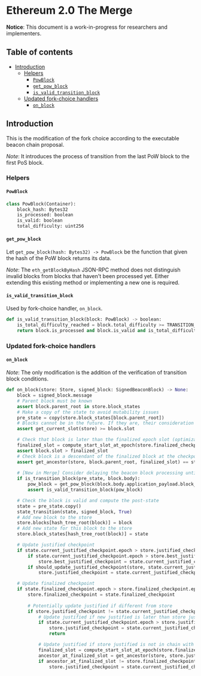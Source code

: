 # Ethereum 2.0 The Merge

**Notice**: This document is a work-in-progress for researchers and implementers.

## Table of contents
<!-- TOC -->
<!-- START doctoc generated TOC please keep comment here to allow auto update -->
<!-- DON'T EDIT THIS SECTION, INSTEAD RE-RUN doctoc TO UPDATE -->

- [Introduction](#introduction)
  - [Helpers](#helpers)
    - [`PowBlock`](#powblock)
    - [`get_pow_block`](#get_pow_block)
    - [`is_valid_transition_block`](#is_valid_transition_block)
  - [Updated fork-choice handlers](#updated-fork-choice-handlers)
    - [`on_block`](#on_block)

<!-- END doctoc generated TOC please keep comment here to allow auto update -->
<!-- /TOC -->

## Introduction

This is the modification of the fork choice according to the executable beacon chain proposal.

*Note*: It introduces the process of transition from the last PoW block to the first PoS block.

### Helpers

#### `PowBlock`

```python
class PowBlock(Container):
    block_hash: Bytes32
    is_processed: boolean
    is_valid: boolean
    total_difficulty: uint256
```

#### `get_pow_block`

Let `get_pow_block(hash: Bytes32) -> PowBlock` be the function that given the hash of the PoW block returns its data.

*Note*: The `eth_getBlockByHash` JSON-RPC method does not distinguish invalid blocks from blocks that haven't been processed yet. Either extending this existing method or implementing a new one is required.

#### `is_valid_transition_block`

Used by fork-choice handler, `on_block`.

```python
def is_valid_transition_block(block: PowBlock) -> boolean:
    is_total_difficulty_reached = block.total_difficulty >= TRANSITION_TOTAL_DIFFICULTY
    return block.is_processed and block.is_valid and is_total_difficulty_reached
```

### Updated fork-choice handlers

#### `on_block`

*Note*: The only modification is the addition of the verification of transition block conditions.

```python
def on_block(store: Store, signed_block: SignedBeaconBlock) -> None:
    block = signed_block.message
    # Parent block must be known
    assert block.parent_root in store.block_states
    # Make a copy of the state to avoid mutability issues
    pre_state = copy(store.block_states[block.parent_root])
    # Blocks cannot be in the future. If they are, their consideration must be delayed until the are in the past.
    assert get_current_slot(store) >= block.slot

    # Check that block is later than the finalized epoch slot (optimization to reduce calls to get_ancestor)
    finalized_slot = compute_start_slot_at_epoch(store.finalized_checkpoint.epoch)
    assert block.slot > finalized_slot
    # Check block is a descendant of the finalized block at the checkpoint finalized slot
    assert get_ancestor(store, block.parent_root, finalized_slot) == store.finalized_checkpoint.root
    
    # [New in Merge] Consider delaying the beacon block processing until PoW block is accepted by the application node
    if is_transition_block(pre_state, block.body):
        pow_block = get_pow_block(block.body.application_payload.block_hash)
        assert is_valid_transition_block(pow_block)

    # Check the block is valid and compute the post-state
    state = pre_state.copy()
    state_transition(state, signed_block, True)
    # Add new block to the store
    store.blocks[hash_tree_root(block)] = block
    # Add new state for this block to the store
    store.block_states[hash_tree_root(block)] = state

    # Update justified checkpoint
    if state.current_justified_checkpoint.epoch > store.justified_checkpoint.epoch:
        if state.current_justified_checkpoint.epoch > store.best_justified_checkpoint.epoch:
            store.best_justified_checkpoint = state.current_justified_checkpoint
        if should_update_justified_checkpoint(store, state.current_justified_checkpoint):
            store.justified_checkpoint = state.current_justified_checkpoint

    # Update finalized checkpoint
    if state.finalized_checkpoint.epoch > store.finalized_checkpoint.epoch:
        store.finalized_checkpoint = state.finalized_checkpoint
        
        # Potentially update justified if different from store
        if store.justified_checkpoint != state.current_justified_checkpoint:
            # Update justified if new justified is later than store justified
            if state.current_justified_checkpoint.epoch > store.justified_checkpoint.epoch:
                store.justified_checkpoint = state.current_justified_checkpoint
                return

            # Update justified if store justified is not in chain with finalized checkpoint
            finalized_slot = compute_start_slot_at_epoch(store.finalized_checkpoint.epoch)
            ancestor_at_finalized_slot = get_ancestor(store, store.justified_checkpoint.root, finalized_slot)
            if ancestor_at_finalized_slot != store.finalized_checkpoint.root:
                store.justified_checkpoint = state.current_justified_checkpoint
```

